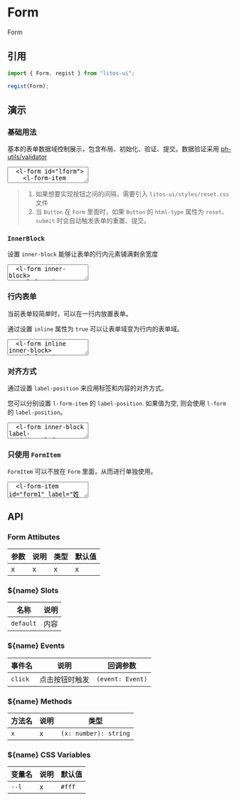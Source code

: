 # Form

Form

## 引用

```js
import { Form, regist } from "litos-ui";

regist(Form);
```

## 演示

<script setup>
  import { onMounted, nextTick } from 'vue';
  import { $one } from 'ph-utils/dom';

  onMounted(() => {
    nextTick(() => {
      const $form = $one('#lform');
      $form.addEventListener('submit', (event) => {
        const $target = event.target;
        console.log($target.getData());
      })
    })
  })
</script>

### 基础用法

基本的表单数据域控制展示，包含布局、初始化、验证、提交。数据验证采用 [ph-utils/validator](https://gitee.com/towardly/ph/wikis/utils/validator)

<ClientOnly>
<l-code-preview>
<textarea lang="html">
  <l-form id="lform">
    <l-form-item required label="姓名" name="name">
      <l-input placeholder="请输入姓名" value="张三"></l-input>
    </l-form-item>
    <l-form-item required label="密码" name="password">
      <l-input placeholder="请输入密码" type="password"></l-input>
    </l-form-item>
    <l-form-item required label="确认密码" verify="same:password" name="confimPassword">
      <l-input placeholder="请再次输入密码" type="password"></l-input>
    </l-form-item>
    <l-form-item label="">
      <l-button html-type="reset">重置</l-button>
      <l-button html-type="submit" type="primary">提交</l-button>
    </l-form-item>
  </l-form>
</textarea>
</l-code-preview>
</ClientOnly>

> 1. 如果想要实现按钮之间的间隔，需要引入 `litos-ui/styles/reset.css` 文件
> 2. 当 `Button` 在 `Form` 里面时，如果 `Button` 的 `html-type` 属性为 `reset`、`submit` 时会自动触发表单的重置、提交。

### `InnerBlock`

设置 `inner-block` 能够让表单的行内元素铺满剩余宽度

<ClientOnly>
<l-code-preview>
<textarea lang="html">
  <l-form inner-block>
    <l-form-item required label="姓名" name="name">
      <l-input placeholder="请输入姓名" value="张三"></l-input>
    </l-form-item>
    <l-form-item required label="密码" name="password">
      <l-input placeholder="请输入密码" type="password"></l-input>
    </l-form-item>
    <l-form-item required label="确认密码" verify="same:password" name="confimPassword">
      <l-input placeholder="请再次输入密码" type="password"></l-input>
    </l-form-item>
    <l-form-item label="">
      <l-button html-type="reset">重置</l-button>
      <l-button html-type="submit" type="primary">提交</l-button>
    </l-form-item>
  </l-form>
</textarea>
</l-code-preview>
</ClientOnly>

### 行内表单

当前表单较简单时，可以在一行内放置表单。

通过设置 `inline` 属性为 `true` 可以让表单域变为行内的表单域。

<ClientOnly>
<l-code-preview>
<textarea lang="html">
  <l-form inline inner-block>
    <l-form-item label="用户名">
      <l-input placeholder="请输入用户名" value="张三"></l-input>
    </l-form-item>
    <l-form-item label="密码">
      <l-input placeholder="请输入密码" type="password"></l-input>
    </l-form-item>
    <l-form-item label="用户名">
      <l-input placeholder="请输入用户名" value="张三"></l-input>
    </l-form-item>
    <l-form-item label="密码">
      <l-input placeholder="请输入密码" type="password"></l-input>
    </l-form-item>
    <l-form-item>
      <l-button type="primary">提交</l-button>
    </l-form-item>
  </l-form>
</textarea>
</l-code-preview>
</ClientOnly>

### 对齐方式

通过设置 `label-position` 来应用标签和内容的对齐方式。

您可以分别设置 `l-form-item` 的 `label-position`. 如果值为空, 则会使用 `l-form` 的 `label-position`。

<ClientOnly>
<l-code-preview>
<textarea lang="html">
  <l-form inner-block label-position="left">
    <l-form-item label="用户名">
      <l-input placeholder="请输入用户名" value="张三"></l-input>
    </l-form-item>
    <l-form-item label="密码">
      <l-input placeholder="请输入密码" type="password"></l-input>
    </l-form-item>
    <l-form-item label="">
      <l-button type="primary">提交</l-button>
    </l-form-item>
  </l-form>
</textarea>
</l-code-preview>
</ClientOnly>

### 只使用 `FormItem`

`FormItem` 可以不放在 `Form` 里面，从而进行单独使用。

<ClientOnly>
<l-code-preview>
<textarea lang="html">
  <l-form-item id="form1" label="姓名">
    <l-input placeholder="请输入文本"></l-input>
  </l-form-item>
</textarea>
</l-code-preview>
</ClientOnly>

## API

### Form Attibutes

<!-- prettier-ignore -->
| 参数 | 说明 | 类型 | 默认值 |
| --- | --- | --- | --- |
| x | x | x | x |

### ${name} Slots

<!-- prettier-ignore -->
| 名称 | 说明 |
| --- | --- |
| `default` | 内容 |

### ${name} Events

<!-- prettier-ignore -->
| 事件名 | 说明 | 回调参数 |
| --- | --- | --- |
| `click` | 点击按钮时触发 | `(event: Event)` |

### ${name} Methods

<!-- prettier-ignore -->
| 方法名 | 说明 | 类型 |
| --- | --- | --- |
| `x` | x | `(x: number): string` |

### ${name} CSS Variables

<!-- prettier-ignore -->
| 变量名 | 说明 | 默认值 |
| --- | --- | --- |
| `--l` | x | `#fff` |
